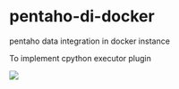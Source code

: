 # pentaho-di-docker
pentaho data integration in docker instance

To implement cpython executor plugin

[![](https://images.microbadger.com/badges/version/prussia2016/docker-pentaho-pdi.svg)](http://microbadger.com/images/prussia2016/docker-pentaho-pdi "Get your own version badge on microbadger.com")
